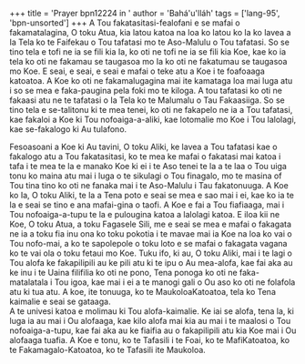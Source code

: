 +++
title = 'Prayer bpn12224 in '
author = 'Bahá'u'lláh'
tags = ['lang-95', 'bpn-unsorted']
+++
A Tou fakatasitasi-fealofani e se mafai o fakamatalagina, O toku Atua, kia latou katoa na loa ko latou ko la ko lavea a Ia Tela ko te Faifekau o Tou tafatasi mo te Aso-Malulu o Tou tafatasi.  So se tino tela e tofi ne ia se fili kia Ia, ko oti ne tofi ne ia se fili kia Koe, kae ko ia tela ko oti ne fakamau se taugasoa mo Ia ko oti ne fakatumau se taugasoa mo Koe.  E seai, e seai, e seai e mafai o teke atu a Koe i te foafoaaga katoatoa. A Koe ko oti ne fakamalugagina mai ite kamataga loa mai luga atu i so se mea e faka-paugina pela foki mo te kiloga.  A tou tafatasi ko oti ne fakaasi atu ne te tafatasi o Ia Tela ko te Malumalu o Tau Fakaasiiga.  So se tino tela e se-talitonu ki te mea tenei, ko oti ne fakapelo ne ia a Tou tafatasi, kae fakaloi a Koe ki Tou nofoaiga-a-aliki, kae lotomalie mo Koe i Tou lalolagi, kae se-fakalogo ki Au tulafono.  
 
Fesoasoani a Koe ki Au tavini, O toku Aliki, ke lavea a Tou tafatasi kae o fakalogo atu a Tou fakatasitasi, ko te mea ke mafai o fakatasi mai katoa i tafa i te mea te la e manako Koe ki ei i te Aso tenei te la a te laa o Tou uiga tonu ko maina atu mai i luga o te sikulagi o Tou finagalo, mo te masina of Tou tina tino ko oti ne fanaka mai i te Aso-Malulu i Tau fakatonuuga.  A Koe ko Ia, O toku Aliki, te la a Tena poto e seai se mea e sao mai i ei, kae ko ia te la e seai se tino e ana mafai-gina o taofi.  A Koe e fai a Tou fiafiaaga, mai i Tou nofoaiga-a-tupu te la e pulougina katoa a lalolagi katoa.  E iloa kii ne Koe, O toku Atua, a toku Fagasele Sili, me e seai se mea e mafai o fakagata ne ia a toku fia inu ona ko toku pokotia i te mavae mai ia Koe na loa ko vai o Tou nofo-mai, a ko te sapolepole o toku loto e se mafai o fakagata vagana ko te vai ola o toku fetaui mo Koe.  Tuku ifo, ki au, O toku Aliki, mai i te lagi o Tou alofa ke fakapilipili au ke pili atu ki te ipu o Au mea-alofa, kae fai aka au ke inu i te Uaina filifilia ko oti ne pono, Tena ponoga ko oti ne faka-matalatala i Tou igoa, kae mai i ei a te manogi gali o Ou aso ko oti ne folafola atu ki tua atu.  A koe, ite tonuuga, ko te MaukoloaKatoatoa, tela ko Tena kaimalie e seai se gataaga.  
A te univesi katoa e molimau ki Tou alofa-kaimalie.  Ke iai se alofa, tena la, ki luga ia au mai i Ou alofaaga, kae kilo alofa mai kia au mai i te maalosi o Tou nofoaiga-a-tupu, kae fai aka au ke fiaifia au o fakapilipili atu kia Koe mai i Ou alofaaga tuafia.  A Koe e tonu, ko te Tafasili i te Foai, ko te MafiKatoatoa, ko te Fakamagalo-Katoatoa, ko te Tafasili ite Maukoloa.
